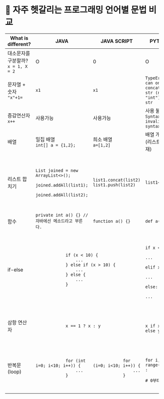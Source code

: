 # 📌 자주 헷갈리는 프로그래밍 언어별 문법 비교

<!DOCTYPE html>
<html>
<head>
    <link rel="stylesheet" href="/path/to/styles/default.min.css">
    <script src="/path/to/highlight.min.js"></script>
    <script>hljs.highlightAll();</script>
</head>
<body>
<table>
    <thead>
        <tr>
            <th>What is different?</th>
            <th>JAVA</th>
            <th>JAVA SCRIPT</th>
            <th>PYTHON</th>
        </tr>
    </thead>
    <tbody>
        <tr>
            <td>대소문자를 구분할까?<br/><code>x = 1, X = 2</code></td>
            <td>O</td>
            <td>0</td>
            <td>O</td>
        </tr>
        <tr>
            <td>문자열 + 숫자<br/><code>"x"+1=</code></td>
            <td><code>x1</code></td>
            <td><code>x1</code></td>
            <td><code>TypeError: can only concatenate str (not "int") to str</code></td>
        </tr>
        <tr>
            <td>증감연산자<br/><code>x++</code></td>
            <td>사용가능</td>
            <td>사용가능</td>
            <td>사용 불가능<br/><code>SyntaxError: invalid syntax</code></td>
        </tr>
        <tr>
            <td>배열</td>
            <td>밀집 배열<br/><code>int[] a = {1,2};</code></td>
            <td>희소 배열<br/><code>a=[1,2]</code></td>
            <td>배열 개념 없음(리스트만 존재)</td>
        </tr>
        <tr>
            <td>리스트 합치기</td>
            <td>
                <pre>
                    <code class="language-html">
                        List<String> joined = new ArrayList<>();
                        joined.addAll(list1);
                        joined.addAll(list2);
                    </code>
                </pre>
            </td>
            <td>
                <code>list1.concat(list2)</code><br/>
                <code>list1.push(list2)</code>
            </td>
            <td><code>list1+list2</code></td>
        </tr>
        <tr>
            <td>함수</td>
            <td><code>private int a() {} //자바에선 메소드라고 부른다.</code></td>
            <td><code>function a() {}</code></td>
            <td><code>def a():</code></td>
        </tr>
        <tr>
            <td>if-else</td>
            <td colspan=2><pre><code>
            if (x < 10) {
                ...
            } else if (x > 10) {
                ...
            } else {
                ...
            }
            </code></pre></td>
            <td><pre><code>
            if x < 10:
                ...
            elif x > 10:
                ...
            else:
                ...
            </code></pre></td>
        </tr>
        <tr>
            <td>삼항 연산자</td>
            <td colspan=2><pre><code>
            x == 1 ? x : y
            </code></pre></td>
            <td><pre><code>
            x if x == 1 else y
            </code></pre></td>
        </tr>
        <tr>
            <td>반복문(loop)</td>
            <td><pre><code>
            for (int i=0; i<10; i++)) {
                ...
            }
            </code></pre></td>
            <td><pre><code>
            for (i=0; i<10; i++)) {
                ...
            }
            </code></pre></td>
            <td><pre><code>
            for i, x in range(0,10) :
                # 0부터 9까지 
            </code></pre></td>
        </tr>
    </tbody>
</table>
<script>

</script>
</body>